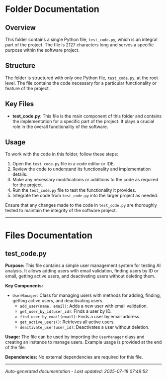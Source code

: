 # Folder Documentation

## Overview
This folder contains a single Python file, `test_code.py`, which is an integral part of the project. The file is 2127 characters long and serves a specific purpose within the software project.

## Structure
The folder is structured with only one Python file, `test_code.py`, at the root level. The file contains the code necessary for a particular functionality or feature of the project.

## Key Files
- **test_code.py**: This file is the main component of this folder and contains the implementation for a specific part of the project. It plays a crucial role in the overall functionality of the software.

## Usage
To work with the code in this folder, follow these steps:
1. Open the `test_code.py` file in a code editor or IDE.
2. Review the code to understand its functionality and implementation details.
3. Make any necessary modifications or additions to the code as required for the project.
4. Run the `test_code.py` file to test the functionality it provides.
5. Integrate the code from `test_code.py` into the larger project as needed.

Ensure that any changes made to the code in `test_code.py` are thoroughly tested to maintain the integrity of the software project.

---

# Files Documentation

## test_code.py

**Purpose:** This file contains a simple user management system for testing AI analysis. It allows adding users with email validation, finding users by ID or email, getting active users, and deactivating users without deleting them.

**Key Components:**
- `UserManager`: Class for managing users with methods for adding, finding, getting active users, and deactivating users.
  - `add_user(name, email)`: Adds a new user with email validation.
  - `get_user_by_id(user_id)`: Finds a user by ID.
  - `find_user_by_email(email)`: Finds a user by email address.
  - `get_active_users()`: Retrieves all active users.
  - `deactivate_user(user_id)`: Deactivates a user without deletion.

**Usage:** The file can be used by importing the `UserManager` class and creating an instance to manage users. Example usage is provided at the end of the file.

**Dependencies:** No external dependencies are required for this file.

---
*Auto-generated documentation - Last updated: 2025-07-18 07:49:52*

